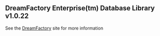 ## DreamFactory Enterprise(tm) Database Library v1.0.22
See the [DreamFactory](https://www.dreamfactory.com/) site for more information
